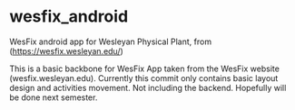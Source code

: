 # wesfix_android
WesFix android app for Wesleyan Physical Plant, from (https://wesfix.wesleyan.edu/)

This is a basic backbone for WesFix App taken from the WesFix website (wesfix.wesleyan.edu). Currently this commit only contains basic layout design and activities movement. Not including the backend. Hopefully will be done next semester.
